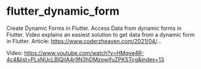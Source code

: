 # flutter_dynamic_form
Create Dynamic Forms in Flutter. Access Data from dynamic forms in Flutter.  Video explains an easiest solution to get data from a dynamic form in Flutter.  Article: https://www.coderzheaven.com/2021/04/...

Video: https://www.youtube.com/watch?v=HMqye4R-4c4&list=PLxNUcLBlQiIA4r9N3hDMzowifuZPKSTcg&index=13
